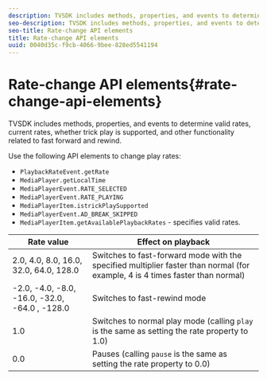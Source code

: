 ```yaml
---
description: TVSDK includes methods, properties, and events to determine valid rates, current rates, whether trick play is supported, and other functionality related to fast forward and rewind.
seo-description: TVSDK includes methods, properties, and events to determine valid rates, current rates, whether trick play is supported, and other functionality related to fast forward and rewind.
seo-title: Rate-change API elements
title: Rate-change API elements
uuid: 0040d35c-f9cb-4066-9bee-828ed5541194
---
```


# Rate-change API elements{#rate-change-api-elements}

TVSDK includes methods, properties, and events to determine valid rates, current rates, whether trick play is supported, and other functionality related to fast forward and rewind.

<!--<a id="section_36576E92DE6343AEBD0BBD662502365D"></a>-->

Use the following API elements to change play rates:

* `PlaybackRateEvent.getRate` 
* `MediaPlayer.getLocalTime` 
* `MediaPlayerEvent.RATE_SELECTED` 
* `MediaPlayerEvent.RATE_PLAYING` 
* `MediaPlayerItem.istrickPlaySupported` 
* `MediaPlayerEvent.AD_BREAK_SKIPPED` 
* `MediaPlayerItem.getAvailablePlaybackRates` - specifies valid rates.

|  Rate value  | Effect on playback  |
|---|---|
|  2.0, 4.0, 8.0, 16.0, 32.0, 64.0, 128.0  | Switches to fast-forward mode with the specified multiplier faster than normal (for example, 4 is 4 times faster than normal)  |
|  -2.0, -4.0, -8.0, -16.0, -32.0, -64.0 , -128.0  | Switches to fast-rewind mode  |
|  1.0  | Switches to normal play mode (calling `play` is the same as setting the rate property to 1.0)  |
|  0.0  | Pauses (calling `pause` is the same as setting the rate property to 0.0)  |

